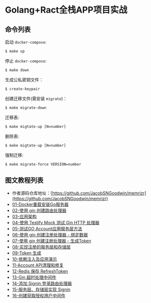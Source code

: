 # Golang+Ract全栈APP项目实战

## 命令列表
启动 `docker-compose`:
```
$ make up
```
停止 `docker-compose`:
```
$ make down
```
生成公私密钥文件：
```
$ create-keypair
```
创建迁移文件(需安装 `migrate`)：
```
$ make migrate-down
```
迁移表:
```
$ make migtate-up [N=number]
```
删除表:
```
$ make migtate-up [N=number]
```
强制迁移:
```
$ make migrate-force VERSION=number
```

## 图文教程列表
- 作者源码仓库地址：[https://github.com/JacobSNGoodwin/memrizr](https://github.com/JacobSNGoodwin/memrizr)
- [01-Docker重载安装Go服务器](https://dev.to/jacobsngoodwin/full-stack-memory-app-01-setup-go-server-with-reload-in-docker-62n)
- [02-使用 gin 创建路由处理器](https://dev.to/jacobsngoodwin/02-creating-route-handlers-in-gin-4f3j)
- [03-应用架构](https://dev.to/jacobsngoodwin/03-application-architecture-5jk)
- [04-使用 Testify Mock 测试 Gin HTTP 处理器](https://dev.to/jacobsngoodwin/04-testing-first-gin-http-handler-9m0)
- [05-测试GO Account应用服务层方法](https://dev.to/jacobsngoodwin/05-testing-a-service-layer-method-in-go-account-application-13a6)
- [06-使用 gin 创建注册处理器 - 绑定数据](https://dev.to/jacobsngoodwin/creating-signup-handler-in-gin-binding-data-3kb5)
- [07-使用 gin 创建注册处理器 - 生成Token](https://dev.to/jacobsngoodwin/07-completing-signup-handler-in-gin-token-creation-1ikc)
- [08-实现注册的服务层和存储层](https://dev.to/jacobsngoodwin/08-implement-signup-in-service-and-repository-layers-4coe)
- [09-Token 生成](https://dev.to/jacobsngoodwin/09-token-creation-gjh)
- [10-依赖注入及应用演示](https://dev.to/jacobsngoodwin/10-dependency-injection-and-app-demo-1pj5)
- [11-Account API清理和修复](https://dev.to/jacobsngoodwin/11-cleanup-fixes-2b18)
- [12-Redis 保存 RefreshToken](https://dev.to/jacobsngoodwin/12-store-refresh-tokens-in-redis-1k5d)
- [13-Gin 超时处理中间件](https://dev.to/jacobsngoodwin/13-gin-handler-timeout-middleware-4bhg)
- [14-添加 Signin 登录路由处理器](https://dev.to/jacobsngoodwin/14-add-signin-handler-32be)
- [15-服务层、存储层实现 Signin](https://dev.to/jacobsngoodwin/15-add-signin-to-service-and-repository-layers-5mg)
- [16-创建获取授权用户中间件](https://dev.to/jacobsngoodwin/16-create-gin-middleware-to-extract-authorized-user-1jom)